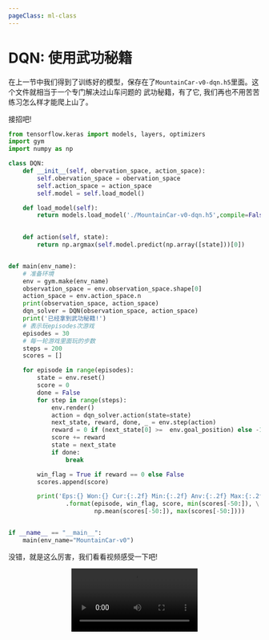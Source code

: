```yaml
---
pageClass: ml-class
---
```


# DQN: 使用武功秘籍

在上一节中我们得到了训练好的模型，保存在了`MountainCar-v0-dqn.h5`里面。这个文件就相当于一个专门解决过山车问题的
武功秘籍，有了它, 我们再也不用苦苦练习怎么样才能爬上山了。

接招吧!

```python
from tensorflow.keras import models, layers, optimizers
import gym 
import numpy as np 

class DQN:
	def __init__(self, obervation_space, action_space):
		self.obervation_space = obervation_space
		self.action_space = action_space
		self.model = self.load_model()

	def load_model(self):
		return models.load_model('./MountainCar-v0-dqn.h5',compile=False)
			

	def action(self, state):
		return np.argmax(self.model.predict(np.array([state]))[0])


def main(env_name):
	# 准备环境
	env = gym.make(env_name)
	observation_space = env.observation_space.shape[0]
	action_space = env.action_space.n 
	print(observation_space, action_space)
	dqn_solver = DQN(observation_space, action_space)
	print('已经拿到武功秘籍!')
	# 表示玩episodes次游戏
	episodes = 30
	# 每一轮游戏里面玩的步数
	steps = 200
	scores = []

	for episode in range(episodes):
		state = env.reset()
		score = 0
		done = False 
		for step in range(steps):
			env.render()
			action = dqn_solver.action(state=state)
			next_state, reward, done, _ = env.step(action)
			reward = 0 if (next_state[0] >=  env.goal_position) else -1
			score += reward
			state = next_state
			if done:
				break

		win_flag = True if reward == 0 else False
		scores.append(score)	

		print('Eps:{} Won:{} Cur:{:.2f} Min:{:.2f} Anv:{:.2f} Max:{:.2f}'\
				.format(episode, win_flag, score, min(scores[-50:]), \
				        np.mean(scores[-50:]), max(scores[-50:])))


if __name__ == "__main__":
	main(env_name="MountainCar-v0")
```

没错，就是这么厉害，我们看看视频感受一下吧! 

<video style="display:block; margin: 0 auto;" width="50%" controls>
<source src="https://raw.githubusercontent.com/HuangJiaLian/DataBase0/master/uPic/dqn.mp4" type="video/mp4">
</video>
    
<Livere/>